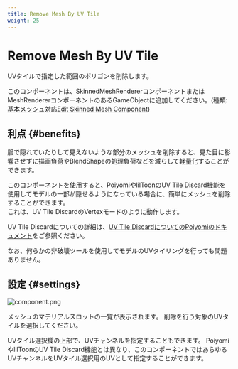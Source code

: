 ```yaml
---
title: Remove Mesh By UV Tile
weight: 25
---
```


# Remove Mesh By UV Tile

UVタイルで指定した範囲のポリゴンを削除します。

このコンポーネントは、SkinnedMeshRendererコンポーネントまたはMeshRendererコンポーネントのあるGameObjectに追加してください。(種類: [基本メッシュ対応Edit Skinned Mesh Component](../../component-kind/edit-skinned-mesh-components#modifying-component))

## 利点 {#benefits}

服で隠れていたりして見えないような部分のメッシュを削除すると、見た目に影響させずに描画負荷やBlendShapeの処理負荷などを減らして軽量化することができます。

このコンポーネントを使用すると、PoiyomiやlilToonのUV Tile Discard機能を使用してモデルの一部が隠せるようになっている場合に、簡単にメッシュを削除することができます。\
これは、UV Tile DiscardのVertexモードのように動作します。

UV Tile Discardについての詳細は、[UV Tile DiscardについてのPoiyomiのドキュメント][UV Tile Discard]をご参照ください。

なお、何らかの非破壊ツールを使用してモデルのUVタイリングを行っても問題ありません。

[UV Tile Discard]: https://www.poiyomi.com/special-fx/uv-tile-discard

## 設定 {#settings}

![component.png](component.png)

メッシュのマテリアルスロットの一覧が表示されます。
削除を行う対象のUVタイルを選択してください。

UVタイル選択欄の上部で、UVチャンネルを指定することもできます。
PoiyomiやlilToonのUV Tile Discard機能とは異なり、このコンポーネントではあらゆるUVチャンネルをUVタイル選択用のUVとして指定することができます。
